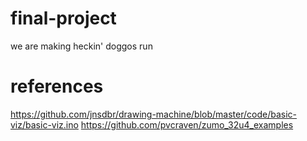 # final-project
we are making heckin' doggos run
# references
https://github.com/jnsdbr/drawing-machine/blob/master/code/basic-viz/basic-viz.ino
https://github.com/pvcraven/zumo_32u4_examples
